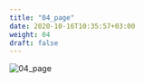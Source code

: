 ```yaml
---
title: "04_page"
date: 2020-10-16T10:35:57+03:00
weight: 04
draft: false
---
```


 ![04_page](/images/prerequisite/04_page.png)
